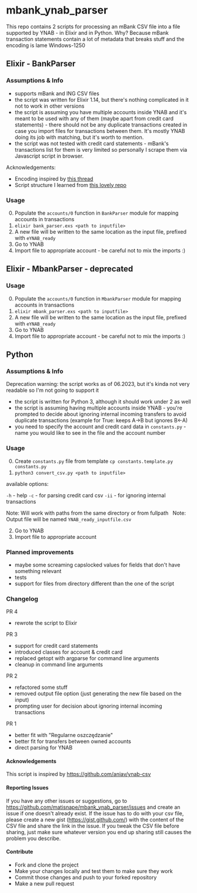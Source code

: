 # mbank_ynab_parser

This repo contains 2 scripts for processing an mBank CSV file into a file supported by YNAB - in Elixir and in Python.
Why? Because mBank transaction statements contain a lot of metadata that breaks stuff and the encoding is lame Windows-1250

## Elixir - BankParser

### Assumptions & Info

- supports mBank and ING CSV files
- the script was written for Elixir 1.14, but there's nothing complicated in it not to work in other versions
- the script is assuming you have multiple accounts inside YNAB and it's meant to be used with any of them (maybe apart from credit card statements) - there should not be any duplicate transactions created in case you import files for transactions between them. It's mostly YNAB doing its job with matching, but it's worth to mention.
- the script was not tested with credit card statements - mBank's transactions list for them is very limited so personally I scrape them via Javascript script in browser.

Acknowledgements:
- Encoding inspired by [this thread](https://elixirforum.com/t/sharing-with-the-community-text-transcoding-libraries/17962)
- Script structure I learned from [this lovely repo](https://github.com/wojtekmach/mix_install_examples/)

### Usage

0) Populate the `accounts/0` function in `BankParser` module for mapping accounts in transactions
1) `elixir bank_parser.exs <path to inputfile>`
2) A new file will be written to the same location as the input file, prefixed with `eYNAB_ready`
3) Go to YNAB
4) Import file to appropriate account - be careful not to mix the imports :)

## Elixir - MbankParser - deprecated

### Usage

0) Populate the `accounts/0` function in `MbankParser` module for mapping accounts in transactions
1) `elixir mbank_parser.exs <path to inputfile>`
2) A new file will be written to the same location as the input file, prefixed with `eYNAB_ready`
3) Go to YNAB
4) Import file to appropriate account - be careful not to mix the imports :)

## Python

### Assumptions & Info

Deprecation warning: the script works as of 06.2023, but it's kinda not very readable so I'm not going to support it

- the script is written for Python 3, although it should work under 2 as well
- the script is assuming having multiple accounts inside YNAB - you're prompted to decide about ignoring internal incoming transfers to avoid duplicate transactions (example for True: keeps A->B but ignores B<-A)
- you need to specify the account and credit card data in `constants.py` - name you would like to see in the file and the account number

### Usage

0) Create `constants.py` file from template
    `cp constants.template.py constants.py`
1) `python3 convert_csv.py <path to inputfile>`

available options:

`-h` - help
`-c` - for parsing credit card csv
`-ii` - for ignoring internal transactions

   Note: Will work with paths from the same directory or from fullpath
   Note: Output file will be named `YNAB_ready_inputfile.csv`

2) Go to YNAB
3) Import file to appropriate account

### Planned improvements
- maybe some screaming capslocked values for fields that don't have something relevant
- tests
- support for files from directory different than the one of the script

### Changelog
PR 4
- rewrote the script to Elixir

PR 3
- support for credit card statements
- introduced classes for account & credit card
- replaced getopt with argparse for command line arguments
- cleanup in command line arguments

PR 2
- refactored some stuff
- removed output file option (just generating the new file based on the input)
- prompting user for decision about ignoring internal incoming transactions

PR 1
- better fit with "Regularne oszczędzanie"
- better fit for transfers between owned accounts
- direct parsing for YNAB

#### Acknowledgements
This script is inspired by https://github.com/aniav/ynab-csv

#### Reporting Issues
If you have any other issues or suggestions, go to https://github.com/matisnape/mbank_ynab_parser/issues and create an issue if one doesn't already exist. If the issue has to do with your csv file, please create a new gist (https://gist.github.com/) with the content of the CSV file and share the link in the issue. If you tweak the CSV file before sharing, just make sure whatever version you end up sharing still causes the problem you describe.

#### Contribute
- Fork and clone the project
- Make your changes locally and test them to make sure they work
- Commit those changes and push to your forked repository
- Make a new pull request

